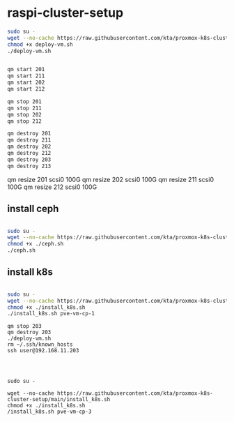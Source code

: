 # raspi-cluster-setup


```bash
sudo su -
wget --no-cache https://raw.githubusercontent.com/kta/proxmox-k8s-cluster-setup/main/deploy-vm.sh
chmod +x deploy-vm.sh
./deploy-vm.sh


qm start 201
qm start 211
qm start 202
qm start 212

qm stop 201
qm stop 211
qm stop 202
qm stop 212

qm destroy 201
qm destroy 211
qm destroy 202
qm destroy 212
qm destroy 203
qm destroy 213
```


qm resize 201 scsi0 100G
qm resize 202 scsi0 100G
qm resize 211 scsi0 100G
qm resize 212 scsi0 100G

## install ceph

```bash

sudo su -
wget --no-cache https://raw.githubusercontent.com/kta/proxmox-k8s-cluster-setup/main/ceph.sh
chmod +x ./ceph.sh
./ceph.sh
```


## install k8s

```bash

sudo su -
wget --no-cache https://raw.githubusercontent.com/kta/proxmox-k8s-cluster-setup/main/install_k8s.sh
chmod +x ./install_k8s.sh
./install_k8s.sh pve-vm-cp-1
```

```
qm stop 203
qm destroy 203
./deploy-vm.sh
rm ~/.ssh/known_hosts
ssh user@192.168.11.203




sudo su -

wget --no-cache https://raw.githubusercontent.com/kta/proxmox-k8s-cluster-setup/main/install_k8s.sh
chmod +x ./install_k8s.sh
/install_k8s.sh pve-vm-cp-3
```
